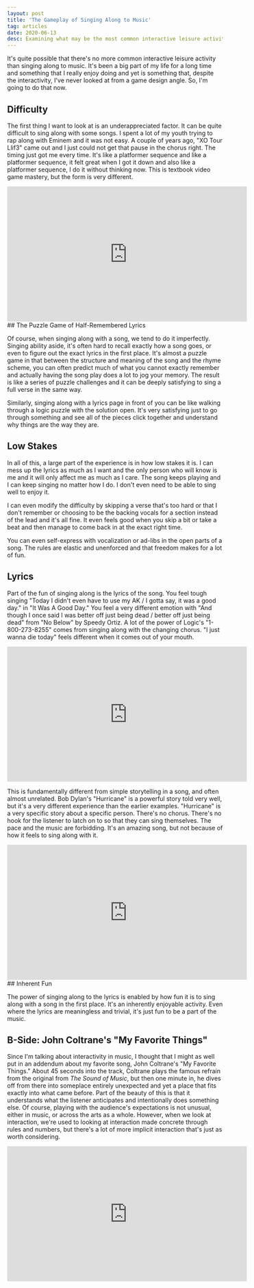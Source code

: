 ```yaml
---
layout: post
title: 'The Gameplay of Singing Along to Music'
tag: articles
date: 2020-06-13
desc: Examining what may be the most common interactive leisure activity in the world
---
```



It's quite possible that there's no more common interactive leisure activity than singing along to music. It's been a big part of my life for a long time and something that I really enjoy doing and yet is something that, despite the interactivity, I've never looked at from a game design angle. So, I'm going to do that now.

## Difficulty

The first thing I want to look at is an underappreciated factor. It can be quite difficult to sing along with some songs. I spent a lot of my youth trying to rap along with Eminem and it was not easy. A couple of years ago, "XO Tour Llif3" came out and I just could not get that pause in the chorus right. The timing just got me every time. It's like a platformer sequence and like a platformer sequence, it felt great when I got it down and also like a platformer sequence, I do it without thinking now. This is textbook video game mastery, but the form is very different.

<iframe width="560" height="315" src="https://www.youtube.com/embed/WrsFXgQk5UI" frameborder="0" allow="accelerometer; autoplay; encrypted-media; gyroscope; picture-in-picture" allowfullscreen></iframe>
## The Puzzle Game of Half-Remembered Lyrics

Of course, when singing along with a song, we tend to do it imperfectly. Singing ability aside, it's often hard to recall exactly how a song goes, or even to figure out the exact lyrics in the first place. It's almost a puzzle game in that between the structure and meaning of the song and the rhyme scheme, you can often predict much of what you cannot exactly remember and actually having the song play does a lot to jog your memory. The result is like a series of puzzle challenges and it can be deeply satisfying to sing a full verse in the same way.


Similarly, singing along with a lyrics page in front of you can be like walking through a logic puzzle with the solution open. It's very satisfying just to go through something and see all of the pieces click together and understand why things are the way they are.

## Low Stakes

In all of this, a large part of the experience is in how low stakes it is. I can mess up the lyrics as much as I want and the only person who will know is me and it will only affect me as much as I care. The song keeps playing and I can keep singing no matter how I do. I don't even need to be able to sing well to enjoy it.</h3>

I can even modify the difficulty by skipping a verse that's too hard or that I don't remember or choosing to be the backing vocals for a section instead of the lead and it's all fine. It even feels good when you skip a bit or take a beat and then manage to come back in at the exact right time.


You can even self-express with vocalization or ad-libs in the open parts of a song. The rules are elastic and unenforced and that freedom makes for a lot of fun.

## Lyrics

Part of the fun of singing along is the lyrics of the song. You feel tough singing "Today I didn't even have to use my AK / I gotta say, it was a good day." in "It Was A Good Day." You feel a very different emotion with "And though I once said I was better off just being dead / better off just being dead" from "No Below" by Speedy Ortiz. A lot of the power of Logic's "1-800-273-8255" comes from singing along with the changing chorus. "I just wanna die today" feels different when it comes out of your mouth.

<iframe width="560" height="315" src="https://www.youtube.com/embed/yDJ1YWvlIB8" frameborder="0" allow="accelerometer; autoplay; encrypted-media; gyroscope; picture-in-picture" allowfullscreen></iframe>

This is fundamentally different from simple storytelling in a song, and often almost unrelated. Bob Dylan's "Hurricane" is a powerful story told very well, but it's a very different experience than the earlier examples. "Hurricane" is a very specific story about a specific person. There's no chorus. There's no hook for the listener to latch on to so that they can sing themselves. The pace and the music are forbidding. It's an amazing song, but not because of how it feels to sing along with it.

<iframe width="560" height="315" src="https://www.youtube.com/embed/bpZvg_FjL3Q" frameborder="0" allow="accelerometer; autoplay; encrypted-media; gyroscope; picture-in-picture" allowfullscreen></iframe>
## Inherent Fun

The power of singing along to the lyrics is enabled by how fun it is to sing along with a song in the first place. It's an inherently enjoyable activity. Even where the lyrics are meaningless and trivial, it's just fun to be a part of the music.

## B-Side: John Coltrane's "My Favorite Things"

Since I'm talking about interactivity in music, I thought that I might as well put in an addendum about my favorite song, John Coltrane's "My Favorite Things." About 45 seconds into the track, Coltrane plays the famous refrain from the original from *The Sound of Music*, but then one minute in, he dives off from there into someplace entirely unexpected and yet a place that fits exactly into what came before. Part of the beauty of this is that it understands what the listener anticipates and intentionally does something else. Of course, playing with the audience's expectations is not unusual, either in music, or across the arts as a whole. However, when we look at interaction, we're used to looking at interaction made concrete through rules and numbers, but there's a lot of more implicit interaction that's just as worth considering.

<iframe width="560" height="315" src="https://www.youtube.com/embed/qWG2dsXV5HI" frameborder="0" allow="accelerometer; autoplay; encrypted-media; gyroscope; picture-in-picture" allowfullscreen></iframe>
